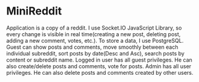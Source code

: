 # MiniReddit
Application is a copy of a reddit. I use Socket.IO JavaScript Library, so every change is visible in real time(creating a new post, deleting post, adding a new comment, votes, etc.). To store a data, I use PostgreSQL. Guest can show posts and comments, move smoothly between each individual subreddit, sort posts by date(Desc and Asc), search posts by content or subreddit name. Logged in user has all guest privileges. He can also create/delete  posts and comments, vote for posts. Admin has all user privileges. He can also delete posts and comments created by other users.
